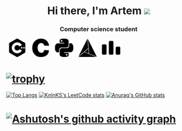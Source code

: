 <h1 align="center">Hi there, I'm Artem
<img src="https://github.com/blackcater/blackcater/raw/main/images/Hi.gif" height="32"/></h1>
<h3 align="center">Computer science student</h3>

<p>
  <img src="https://github.com/Artem2003OnToday/Artem2003OnToday/raw/main/pictures/cplusplus.svg" width="50" height="50" hspace="5">
  <img src="https://github.com/Artem2003OnToday/Artem2003OnToday/raw/main/pictures/c.svg" width="50" height="50" hspace="5">
  <img src="https://github.com/Artem2003OnToday/Artem2003OnToday/raw/main/pictures/python.svg" width="50" height="50" hspace="5">
  <img src="https://github.com/Artem2003OnToday/Artem2003OnToday/raw/main/pictures/cmake.svg" width="50" height="50" hspace="5">
  <img src="https://github.com/Artem2003OnToday/Artem2003OnToday/raw/main/pictures/codeforces.svg" width="50" height="50" hspace="5">
</p>

# [![trophy](https://github-profile-trophy.vercel.app/?username=Artem2003OnToday)](https://github.com/ryo-ma/github-profile-trophy)
[![Top Langs](https://github-readme-stats.vercel.app/api/top-langs/?username=Artem2003OnToday)](https://github.com/anuraghazra/github-readme-stats)
[![KnlnKS's LeetCode stats](https://leetcode-stats-six.vercel.app/api?username=DartemO_o&theme=dark)](https://github.com/KnlnKS/leetcode-stats)
[![Anurag's GitHub stats](https://github-readme-stats.vercel.app/api?username=Artem2003OnToday)](https://github.com/anuraghazra/github-readme-stats)

# [![Ashutosh's github activity graph](https://activity-graph.herokuapp.com/graph?username=Artem2003OnToday)](https://github.com/ashutosh00710/github-readme-activity-graph)

